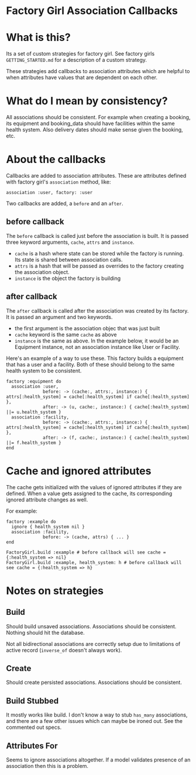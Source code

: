 # Factory Girl Association Callbacks

# What is this?

Its a set of custom strategies for factory girl. See factory girls
`GETTING_STARTED.md` for a description of a custom strategy.

These strategies add callbacks to association attributes which are
helpful to when attributes have values that are dependent on each other.

# What do I mean by consistency?

All associations should be consistent. For example when creating a booking,
its equipment and booking\_data should have facilities within the same
health system. Also delivery dates should make sense given the booking, etc.

# About the callbacks

Callbacks are added to association attributes. These are attributes
defined with factory girl's `association` method, like:

    association :user, factory: :user

Two callbacks are added, a `before` and an `after`.

## before callback

The `before` callback is called just before the association is built. It
is passed three keyword arguments, `cache`, `attrs` and `instance`.

* `cache` is a hash where state can be stored while the factory is
  running. Its state is shared between association calls.
* `attrs` is a hash that will be passed as overrides to the factory
  creating the association object.
* `instance` is the object the factory is building

## after callback

The `after` callback is called after the association was created by its
factory. It is passed an argument and two keywords.

* the first argument is the association objec that was just built
* `cache` keyword is the same `cache` as above
* `instance` is the same as above. In the example below, it would be an
  Equipment instance, not an association instance like User or Facility.

Here's an example of a way to use these. This factory builds a equipment
that has a user and a facility. Both of these should belong to the same
health system to be consistent.

    factory :equipment do
      association :user,
                  before: -> (cache:, attrs:, instance:) { attrs[:health_system] = cache[:health_system] if cache[:health_system] },
                  after: -> (u, cache:, instance:) { cache[:health_system] ||= u.health_system }
      association :facility,
                  before: -> (cache:, attrs:, instance:) { attrs[:health_system] = cache[:health_system] if cache[:health_system] },
                  after: -> (f, cache:, instance:) { cache[:health_system] ||= f.health_system }
    end

# Cache and ignored attributes

The cache gets initialized with the values of ignored attributes if they
are defined. When a value gets assigned to the cache, its corresponding
ignored attribute changes as well.

For example:

    factory :example do
      ignore { health_system nil }
      association :facility,
                  before: -> (cache, attrs) { ... }
    end

    FactoryGirl.build :example # before callback will see cache = {:health_system => nil}
    FactoryGirl.build :example, health_system: h # before callback will see cache = {:health_system => h}

# Notes on strategies

## Build

Should build unsaved associations. Associations should be consistent.
Nothing should hit the database.

Not all bidirectional associations are correctly setup due to limitations
of active record (`inverse_of` doesn't always work).

## Create

Should create persisted associations. Associations should be consistent.

## Build Stubbed

It mostly works like build. I don't know a way to stub `has_many`
associations, and there are a few other issues which can maybe be
ironed out. See the commented out specs.

## Attributes For

Seems to ignore associations altogether. If a model validates
presence of an association then this is a problem.
